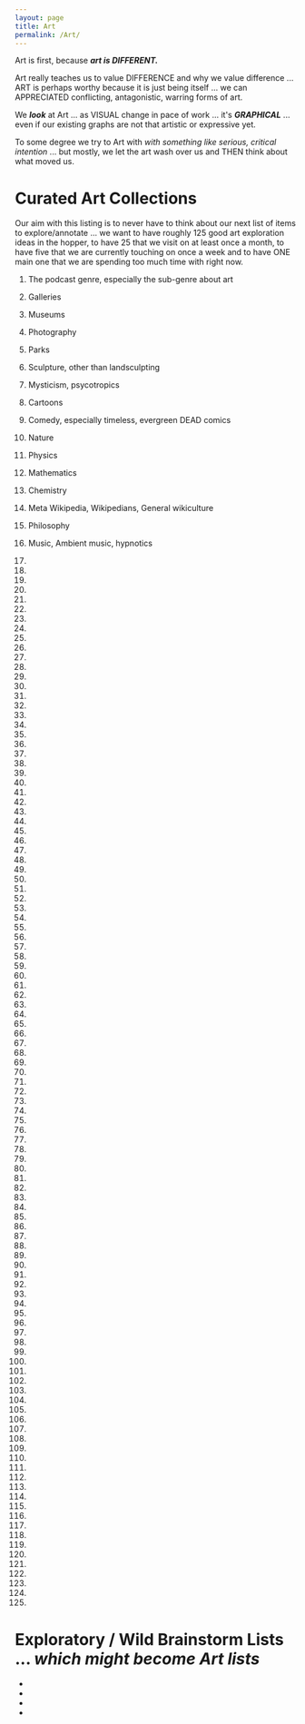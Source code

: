```yaml
---
layout: page
title: Art
permalink: /Art/
---
```



Art is first, because ***art is DIFFERENT.*** 

Art really teaches us to value DIFFERENCE and why we value difference ... ART is perhaps worthy because it is just being itself ... we can APPRECIATED conflicting, antagonistic, warring forms of art.  

We ***look*** at Art ... as VISUAL change in pace of work ... it's ***GRAPHICAL*** ... even if our existing graphs are not that artistic or expressive yet.

To some degree we try to Art with *with something like serious, critical intention* ... but mostly, we let the art wash over us and THEN think about what moved us. 

# Curated Art Collections

Our aim with this listing is to never have to think about our next list of items to explore/annotate ... we want to have roughly 125 good art exploration ideas in the hopper, to have 25 that we visit on at least once a month, to have five that we are currently touching on once a week and to have ONE main one that we are spending too much time with right now.

1) The podcast genre, especially the sub-genre about art

2) Galleries

3) Museums

4) Photography

5) Parks

6) Sculpture, other than landsculpting

7) Mysticism, psycotropics 

8) Cartoons

9) Comedy, especially timeless, evergreen DEAD comics

10) Nature

11) Physics

12) Mathematics

13) Chemistry

14) Meta Wikipedia, Wikipedians, General wikiculture

15) Philosophy

16) Music, Ambient music, hypnotics

17) 

18)

19)

20)

21)

22) 

23)

24) 

25)

26)

27)

28)

29)

30)

31)

32) 

33)

34) 

35)

36)

37)

38)

39)

40)

41)

42) 

43)

44) 

45)

46)

47)

48)

49)

50)

51)

52) 

53)

54) 

55)

56)

57)

58)

59)

60)

61)

62) 

63)

64) 

65)

66)

67)

68)

69)

70)

71)

72) 

73)

74) 

75)

76)

77)

78)

79)

80)

81)

82) 

83)

84) 

85)

86)

87)

88)

89)

90)

91)

92) 

93)

94) 

95)

96)

97)

98)

99)

100)

101)

102) 

103)

104) 

105)

106)

107)

108)

109)

110)

111)

112) 

113)

114) 

115)

116)

117)

118)

119)

120)

121)

122)

123)

124)

125)

# Exploratory / Wild Brainstorm Lists ... *which might become Art lists*


* 

* 

* 

* 
